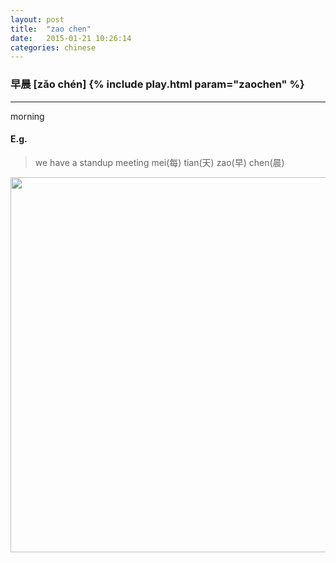 ```yaml
---
layout: post
title:  "zao chen"
date:   2015-01-21 10:26:14
categories: chinese
---
```

### 早晨 [zǎo chén] {% include play.html param="zaochen" %}
-----------
morning

#### E.g.
   > we have a standup meeting mei(每) tian(天) zao(早) chen(晨)

<img width="600" src="/wombats-learning/images/morning.jpg"/>

